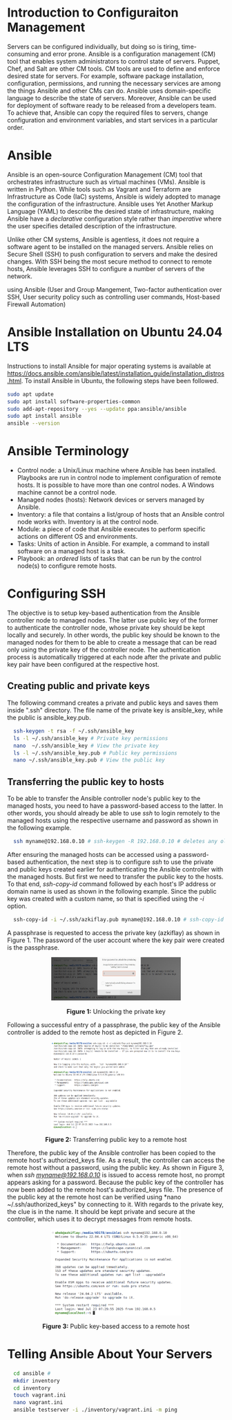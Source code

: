 
# Introduction to Configuraiton Management
Servers can be configured individually, but doing so is tiring, time-consuming and error prone. Ansible is a configuration management (CM) tool that enables system administrators to control state of servers. Puppet, Chef, and Salt are other CM tools. CM tools are used to define and enforce desired state for servers. For example, software package installation, configuration, permissions, and running the necessary services are among the things Ansible and other CMs can do. Ansible uses domain-specific language to describe the state of servers. Moreover, Ansible can be used for deployment of software ready to be released from a developers team. To achieve that, Ansible can copy the required files to servers, change configuration and environment variables, and start services in a particular order.

# Ansible
Ansible is an open-source Configuration Management (CM) tool that orchestrates infrastructure such as virtual machines (VMs). Ansible is written in Python. While tools such as Vagrant and Terraform are Infrastructure as Code (IaC) systems, Ansible is widely adopted to manage the configuration of the infrastructure. Ansible uses Yet Another Markup Language (YAML) to describe the desired state of infrastructure, making Ansible have a *declarative* configuration style rather than *imperative* where the user specifies detailed description of the infrastructure.

Unlike other CM systems, Ansible is agentless, it does not require a software agent to be installed on the managed servers. Ansible relies on Secure Shell (SSH) to push configuration to servers and make the desired changes. With SSH being the most secure method to connect to remote hosts, Ansible leverages SSH to configure a number of servers of the network.

using Ansible (User and Group Mangement, Two-factor authentication over SSH, User security policy such as controlling user commands, Host-based Firewall Automation)


# Ansible Installation on Ubuntu 24.04 LTS
Instructions to install Ansible for major operating systems is available at https://docs.ansible.com/ansible/latest/installation_guide/installation_distros.html. To install Ansible in Ubuntu, the following steps have been followed.

```bash
sudo apt update
sudo apt install software-properties-common
sudo add-apt-repository --yes --update ppa:ansible/ansible
sudo apt install ansible
ansible --version
```

# Ansible Terminology
* Control node: a Unix/Linux machine where Ansible has been installed. Playbooks are run in control node to implement configuration of remote hosts. It is possible to have more than one control nodes. A Windows machine cannot be a control node.
* Managed nodes (hosts): Network devices or servers managed by Ansible.
* Inventory: a file that contains a list/group of hosts that an Ansible control node works with. Inventory is at the control node.
* Module: a piece of code that Ansible executes to perform specific actions on different OS and environments.
* Tasks: Units of action in Ansible. For example, a command to install software on a managed host is a task.
* Playbook: an *ordered* lists of tasks that can be run by the control node(s) to configure remote hosts.

# Configuring SSH
The objective is to setup key-based authentication from the Ansible controller node to managed nodes. The latter use public key of the former to authenticate the controller node, whose private key should be kept locally and securely. In other words, the public key should be known to the managed nodes for them to be able to create a message that can be read only using the private key of the controller node. The authentication process is automatically triggered at each node after the private and public key pair have been configured at the respective host.
## Creating public and private keys
The following command creates a private and public keys and saves them inside ".ssh" directory. The file name of the private key is ansible_key, while the public is ansible_key.pub.
```bash
  ssh-keygen -t rsa -f ~/.ssh/ansible_key
  ls -l ~/.ssh/ansible_key # Private key permissions
  nano  ~/.ssh/ansible_key # View the private key
  ls -l ~/.ssh/ansible_key.pub # Public key permissions
  nano ~/.ssh/ansible_key.pub # View the public key
```

## Transferring the public key to hosts
To be able to transfer the Ansible controller node's public key to the managed hosts, you need to have a password-based access to the latter. In other words, you should already be able to use *ssh* to login remotely to the managed hosts using the respective username and password as shown in the following example.
```bash
  ssh myname@192.168.0.10 # ssh-keygen -R 192.168.0.10 # deletes any old key entry from ~/.ssh/known_hosts
```

After ensuring the managed hosts can be accessed using a password-based authentication, the next step is to configure *ssh* to use the private and public keys created earlier for authenticating the Ansible controller with the managed hosts. But first we need to transfer the public key to the hosts. To that end, *ssh-copy-id* command followed by each host's IP address or domain name is used as shown in the following example. Since the public key was created with a custom name, so that is specified using the *-i* option.
```bash
  ssh-copy-id -i ~/.ssh/azkiflay.pub myname@192.168.0.10 # ssh-copy-id --> uses locally available keys to authorise logins on a remote machine
```

A passphrase is requested to access the private key (azkiflay) as shown in Figure 1. The password of the user account where the key pair were created is the passphrase.
<p align="center">
  <img src="figures/ssh_copy_id_1.png" width="300" height="100"/>
</p>
<p align="center"><strong>Figure 1:</strong> Unlocking the private key </p>

Following a successful entry of a passphrase, the public key of the Ansible controller is added to the remote host as depicted in Figure 2.
<p align="center">
  <img src="figures/ssh_copy_id_2.png" width="300" height="200"/>
</p>
<p align="center"><strong>Figure 2:</strong> Transferring public key to a remote host </p>

Therefore, the public key of the Ansible controller has been copied to the remote host's authorized_keys file. As a result, the controller can access the remote host without a password, using the public key. As shown in Figure 3, when *ssh myname@192.168.0.10* is issued to access remote host, no prompt appears asking for a password. Because the public key of the controller has now been added to the remote host's authorized_keys file. The presence of the public key at the remote host can be verified using *nano ~/.ssh/authorized_keys" by connecting to it. With regards to the private key, the clue is in the name. It should be kept private and secure at the controller, which uses it to decrypt messages from remote hosts.

<p align="center">
  <img src="figures/ssh_public_key_login.png" width="300" height="200"/>
</p>
<p align="center"><strong>Figure 3:</strong> Public key-based access to a remote host </p>


# Telling Ansible About Your Servers
```bash
  cd ansible #
  mkdir inventory
  cd inventory
  touch vagrant.ini
  nano vagrant.ini
  ansible testserver -i ./inventory/vagrant.ini -m ping
```
